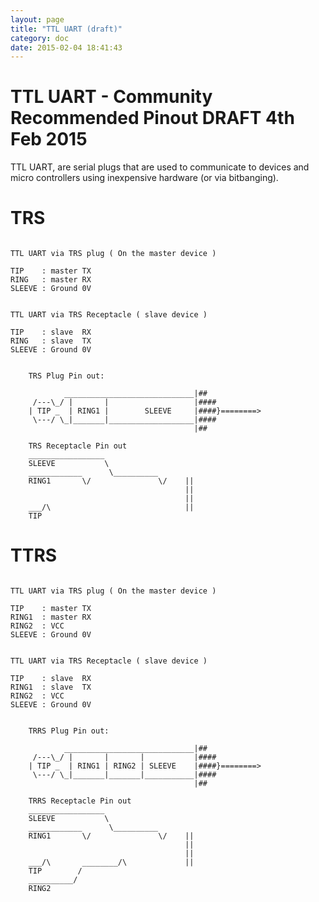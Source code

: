 ```yaml
---
layout: page
title: "TTL UART (draft)"
category: doc
date: 2015-02-04 18:41:43
---
```


# TTL UART - Community Recommended Pinout DRAFT 4th Feb 2015 

TTL UART, are serial plugs that are used to communicate to devices and micro controllers using inexpensive hardware (or via bitbanging).

# TRS

```ascii-diagram

TTL UART via TRS plug ( On the master device )

TIP    : master TX
RING   : master RX
SLEEVE : Ground 0V


TTL UART via TRS Receptacle ( slave device )

TIP    : slave  RX
RING   : slave  TX
SLEEVE : Ground 0V

```

```ascii-diagram

    TRS Plug Pin out:

            _____________________________|##
	 /---\_/ |       |                   |####
	| TIP _  | RING1 |        SLEEVE     |####}========>
	 \---/ \_|_______|___________________|####
                                         |##

	TRS Receptacle Pin out
	_________________
	SLEEVE           \
	____________      \__________
    RING1       \/               \/    ||
	                                   ||
	                                   ||
	___/\                              ||
	TIP        

```

# TTRS

```ascii-diagram

TTL UART via TRS plug ( On the master device )

TIP    : master TX
RING1  : master RX
RING2  : VCC
SLEEVE : Ground 0V


TTL UART via TRS Receptacle ( slave device )

TIP    : slave  RX
RING1  : slave  TX
RING2  : VCC 
SLEEVE : Ground 0V

```

```ascii-diagram

    TRRS Plug Pin out:

            _____________________________|##
	 /---\_/ |       |       |           |####
	| TIP _  | RING1 | RING2 | SLEEVE    |####}========>
	 \---/ \_|_______|_______|___________|####
                                         |##

	TRRS Receptacle Pin out
	_________________
	SLEEVE           \
	____________      \__________
    RING1       \/               \/    ||
	                                   ||
	                                   ||
	___/\       ________/\             ||
	TIP        /
	__________/
	RING2
	
```
